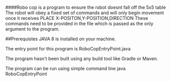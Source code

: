 ####Robo cop is a program to ensure the robot doesnt fall off the 5x5 table
The robot will obey a fixed set of commands and will only begin movement once it receives PLACE X-POSITON,Y-POSITION,DIRECTION
These commands need to be provided in the file which is passed as the only argument to the program.


##Prerequistes
JAVA 8 is installed on your machine.

The entry point for this program is RoboCopEntryPoint.java

The program hasn't been built using any build tool like Gradle or Maven.

The program can be run using simple command line
java RoboCopEntryPoint <filename>
